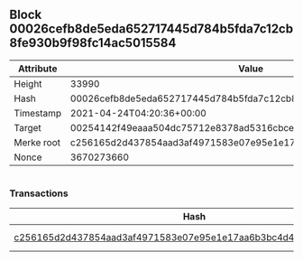 ## Block 00026cefb8de5eda652717445d784b5fda7c12cb8fe930b9f98fc14ac5015584

Attribute | Value
--- | ---
Height | 33990
Hash | 00026cefb8de5eda652717445d784b5fda7c12cb8fe930b9f98fc14ac5015584
Timestamp | 2021-04-24T04:20:36+00:00
Target | 00254142f49eaaa504dc75712e8378ad5316cbcead634704b3734b6271167cc4
Merke root | c256165d2d437854aad3af4971583e07e95e1e17aa6b3bc4d4c1407836757c35
Nonce | 3670273660

```

```

### Transactions

Hash | Amount
--- | ---
[c256165d2d437854aad3af4971583e07e95e1e17aa6b3bc4d4c1407836757c35](c256165d2d437854aad3af4971583e07e95e1e17aa6b3bc4d4c1407836757c35.md) | 10.00000000 SKEPTI 
